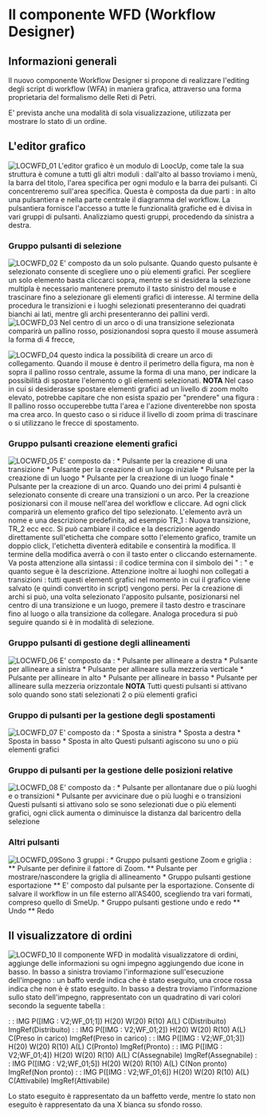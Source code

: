 # Il componente WFD (Workflow Designer)

## Informazioni generali

Il nuovo componente Workflow Designer si propone di realizzare l'editing degli script di workflow (WFA) in maniera grafica, attraverso una forma proprietaria del formalismo delle Reti di Petri.

E' prevista anche una modalità di sola visualizzazione, utilizzata per mostrare lo stato di un ordine.

## L'editor grafico
![LOCWFD_01](http://doc.smeup.com/immagini/MBDOC_OPE-LOCWFD_A/LOCWFD_01.png)
L'editor grafico è un modulo di LoocUp, come tale la sua struttura è comune a tutti gli altri moduli :  dall'alto al basso troviamo i menù, la barra del titolo, l'area specifica per ogni modulo e la barra dei pulsanti.
Ci concentreremo sull'area specifica. Questa è composta da due parti :  in alto una pulsantiera e nella parte centrale il diagramma del workflow.
La pulsantiera fornisce l'accesso a tutte le funzionalità grafiche ed è divisa in vari gruppi di pulsanti.
Analizziamo questi gruppi, procedendo da sinistra a destra.

### Gruppo pulsanti di selezione
![LOCWFD_02](http://doc.smeup.com/immagini/MBDOC_OPE-LOCWFD_A/LOCWFD_02.png)
E' composto da un solo pulsante. Quando questo pulsante è selezionato consente di scegliere uno o più elementi grafici. Per scegliere un solo elemento basta cliccarci sopra,  mentre se si desidera  la selezione multipla è necessario mantenere premuto il tasto sinistro del mouse e trascinare fino a selezionare gli elementi grafici di interesse. Al termine della procedura le transizioni e i luoghi selezionati presenteranno dei quadrati bianchi ai lati, mentre gli archi presenteranno dei pallini verdi.
![LOCWFD_03](http://doc.smeup.com/immagini/MBDOC_OPE-LOCWFD_A/LOCWFD_03.png)
 Nel centro di un arco o di una transizione selezionata comparirà un pallino rosso, posizionandosi sopra questo il mouse assumerà la forma di 4 frecce,

![LOCWFD_04](http://doc.smeup.com/immagini/MBDOC_OPE-LOCWFD_A/LOCWFD_04.png)
questo indica la possibilità di creare un arco di collegamento.
Quando il mouse è dentro il perimetro della figura, ma non è sopra il pallino rosso centrale, assume la forma di una mano, per indicare la possibilità di spostare l'elemento o gli elementi selezionati.
**NOTA** Nel caso in cui si desiderasse spostare elementi grafici ad un livello di zoom molto elevato, potrebbe capitare che non esista spazio per "prendere" una figura :  Il pallino rosso occuperebbe tutta l'area e l'azione diventerebbe non sposta ma crea arco. In questo caso o si riduce il livello di zoom prima di trascinare o si utilizzano le frecce di spostamento.

### Gruppo pulsanti creazione elementi grafici
![LOCWFD_05](http://doc.smeup.com/immagini/MBDOC_OPE-LOCWFD_A/LOCWFD_05.png)
E' composto da : 
 \* Pulsante per la creazione di una transizione
 \* Pulsante per la creazione di un luogo iniziale
 \* Pulsante per la creazione di un luogo
 \* Pulsante per la creazione di un luogo finale
 \* Pulsante per la creazione di un arco.
Quando uno dei primi 4 pulsanti è selezionato consente di creare una transizioni o un arco. Per la creazione posizionarsi con il mouse nell'area del workflow e cliccare. Ad ogni click comparirà un elemento grafico del tipo selezionato. L'elemento avrà un nome e una descrizione predefinita, ad esempio TR_1 :  Nuova transizione, TR_2 ecc ecc. Si può cambiare il codice e la descrizione agendo direttamente sull'etichetta che compare sotto l'elemento grafico, tramite un doppio click, l'etichetta diventerà editabile e consentirà la modifica. Il termine della modifica averrà o con il tasto enter o cliccando esternamente. Va posta attenzione alla sintassi :  il codice termina con il simbolo dei " : " e  quanto segue è la descrizione.
Attenzione inoltre ai luoghi non collegati a transizioni :  tutti questi elementi grafici nel momento in cui il grafico viene salvato (e quindi convertito in script) vengono persi.
Per la creazione di archi si può, una volta selezionato l'apposito pulsante, posizionarsi nel centro di una transizione e un luogo, premere il tasto destro e trascinare fino al luogo o alla transizione da collegare.  Analoga procedura si può seguire quando si è in modalità di selezione.

### Gruppo pulsanti di gestione degli allineamenti
![LOCWFD_06](http://doc.smeup.com/immagini/MBDOC_OPE-LOCWFD_A/LOCWFD_06.png)
E' composto da : 
 \* Pulsante per allineare a destra
 \* Pulsante per allineare a sinistra
 \* Pulsante per allineare sulla mezzeria verticale
 \* Pulsante per allineare in alto
 \* Pulsante per allineare in basso
 \* Pulsante per allineare sulla mezzeria orizzontale
**NOTA** Tutti questi pulsanti si attivano solo quando sono stati selezionati 2 o più elementi grafici


### Gruppo di pulsanti per la gestione degli spostamenti
![LOCWFD_07](http://doc.smeup.com/immagini/MBDOC_OPE-LOCWFD_A/LOCWFD_07.png)
E' composto da : 
 \* Sposta a sinistra
 \* Sposta a destra
 \* Sposta in basso
 \* Sposta in alto
Questi pulsanti agiscono su uno o più elementi grafici

### Gruppo di pulsanti per la gestione delle posizioni relative
![LOCWFD_08](http://doc.smeup.com/immagini/MBDOC_OPE-LOCWFD_A/LOCWFD_08.png)
E' composto da : 
 \* Pulsante per allontanare due o più luoghi e  o transizioni
 \* Pulsante per avvicinare due o più luoghi e  o transizioni
Questi pulsanti si attivano solo se sono selezionati due o più elementi grafici, ogni click aumenta o diminuisce la distanza dal baricentro della selezione


### Altri pulsanti
![LOCWFD_09](http://doc.smeup.com/immagini/MBDOC_OPE-LOCWFD_A/LOCWFD_09.png)Sono 3 gruppi : 
 \* Gruppo pulsanti gestione Zoom e griglia : 
 \*\* Pulsante per definire il fattore di Zoom.
 \*\* Pulsante per mostrare/nascondere la griglia di allineamento
 \* Gruppo pulsanti  gestione esportazione
 \*\* E' composto dal pulsante per la esportazione. Consente di salvare il workflow in un file esterno all'AS400, scegliendo tra vari formati, compreso quello di SmeUp.
 \* Gruppo pulsanti gestione undo e redo
 \*\* Undo
 \*\* Redo


## Il visualizzatore di ordini
![LOCWFD_10](http://doc.smeup.com/immagini/MBDOC_OPE-LOCWFD_A/LOCWFD_10.png)
Il componente WFD in modalità visualizzatore di ordini, aggiunge delle informazioni su ogni impegno aggiungendo due icone in basso.
In basso a sinistra troviamo l'informazione sull'esecuzione dell'impegno :  un baffo verde indica che è stato eseguito, una croce rossa indica che non è  è stato eseguito.
In basso a destra troviamo l'informazione sullo stato dell'impegno, rappresentato con un quadratino di vari colori secondo la seguente tabella : 

 :  : IMG P([IMG : V2;WF_01;1]) H(20) W(20) R(10) A(L) C(Distribuito) ImgRef(Distribuito)
 :  : IMG P([IMG : V2;WF_01;2]) H(20) W(20) R(10) A(L) C(Preso in carico) ImgRef(Preso in carico)
 :  : IMG P([IMG : V2;WF_01;3]) H(20) W(20) R(10) A(L) C(Pronto) ImgRef(Pronto)
 :  : IMG P([IMG : V2;WF_01;4]) H(20) W(20) R(10) A(L) C(Assegnabile) ImgRef(Assegnabile)
 :  : IMG P([IMG : V2;WF_01;5]) H(20) W(20) R(10) A(L) C(Non pronto) ImgRef(Non pronto)
 :  : IMG P([IMG : V2;WF_01;6]) H(20) W(20) R(10) A(L) C(Attivabile) ImgRef(Attivabile)

Lo stato eseguito è rappresentato da un baffetto verde, mentre lo stato non eseguito è rappresentato da una X bianca su sfondo rosso.


